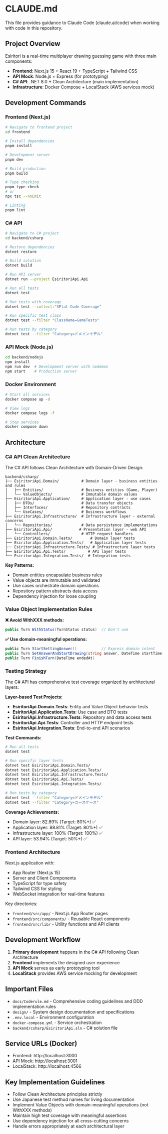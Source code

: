 # CLAUDE.md

This file provides guidance to Claude Code (claude.ai/code) when working with code in this repository.

## Project Overview

Esiritori is a real-time multiplayer drawing guessing game with three main components:

- **Frontend**: Next.js 15 + React 19 + TypeScript + Tailwind CSS
- **API Mock**: Node.js + Express (for prototyping)
- **C# API**: .NET 8.0 + Clean Architecture (main implementation)
- **Infrastructure**: Docker Compose + LocalStack (AWS services mock)

## Development Commands

### Frontend (Next.js)
```bash
# Navigate to frontend project
cd frontend

# Install dependencies
pnpm install

# Development server
pnpm dev

# Build production
pnpm build

# Type checking
pnpm type-check
# or
npx tsc --noEmit

# Linting
pnpm lint
```

### C# API
```bash
# Navigate to C# project
cd backend/csharp

# Restore dependencies
dotnet restore

# Build solution
dotnet build

# Run API server
dotnet run --project EsiritoriApi.Api

# Run all tests
dotnet test

# Run tests with coverage
dotnet test --collect:"XPlat Code Coverage"

# Run specific test class
dotnet test --filter "ClassName=GameTests"

# Run tests by category
dotnet test --filter "Category=ドメインモデル"
```

### API Mock (Node.js)
```bash
cd backend/nodejs
npm install
npm run dev  # Development server with nodemon
npm start    # Production server
```

### Docker Environment
```bash
# Start all services
docker compose up -d

# View logs
docker compose logs -f

# Stop services
docker compose down
```

## Architecture

### C# API Clean Architecture
The C# API follows Clean Architecture with Domain-Driven Design:

```
backend/csharp/
├── EsiritoriApi.Domain/          # Domain layer - business entities and rules
│   ├── Entities/                 # Business entities (Game, Player)
│   └── ValueObjects/             # Immutable domain values
├── EsiritoriApi.Application/     # Application layer - use cases
│   ├── DTOs/                     # Data transfer objects
│   ├── Interfaces/               # Repository contracts
│   └── UseCases/                 # Business workflows
├── EsiritoriApi.Infrastructure/  # Infrastructure layer - external concerns
│   └── Repositories/             # Data persistence implementations
├── EsiritoriApi.Api/            # Presentation layer - web API
│   └── Controllers/              # HTTP request handlers
├── EsiritoriApi.Domain.Tests/        # Domain layer tests
├── EsiritoriApi.Application.Tests/   # Application layer tests
├── EsiritoriApi.Infrastructure.Tests/ # Infrastructure layer tests
├── EsiritoriApi.Api.Tests/          # API layer tests
└── EsiritoriApi.Integration.Tests/  # Integration tests
```

**Key Patterns:**
- Domain entities encapsulate business rules
- Value objects are immutable and validated
- Use cases orchestrate domain operations
- Repository pattern abstracts data access
- Dependency injection for loose coupling

### Value Object Implementation Rules

**❌ Avoid WithXXX methods:**
```csharp
public Turn WithStatus(TurnStatus status)  // Don't use
```

**✅ Use domain-meaningful operations:**
```csharp
public Turn StartSettingAnswer()           // Express domain intent
public Turn SetAnswerAndStartDrawing(string answer, DateTime startTime)
public Turn FinishTurn(DateTime endedAt)
```

### Testing Strategy

The C# API has comprehensive test coverage organized by architectural layers:

**Layer-based Test Projects:**
- **EsiritoriApi.Domain.Tests**: Entity and Value Object behavior tests
- **EsiritoriApi.Application.Tests**: Use case and DTO tests
- **EsiritoriApi.Infrastructure.Tests**: Repository and data access tests
- **EsiritoriApi.Api.Tests**: Controller and HTTP endpoint tests
- **EsiritoriApi.Integration.Tests**: End-to-end API scenarios

**Test Commands:**
```bash
# Run all tests
dotnet test

# Run specific layer tests
dotnet test EsiritoriApi.Domain.Tests/
dotnet test EsiritoriApi.Application.Tests/
dotnet test EsiritoriApi.Infrastructure.Tests/
dotnet test EsiritoriApi.Api.Tests/
dotnet test EsiritoriApi.Integration.Tests/

# Run tests by category
dotnet test --filter "Category=ドメインモデル"
dotnet test --filter "Category=ユースケース"
```

**Coverage Achievements:**
- Domain layer: 82.89% (Target: 80%+) ✅
- Application layer: 88.81% (Target: 80%+) ✅
- Infrastructure layer: 100% (Target: 100%) ✅
- API layer: 53.94% (Target: 50%+) ✅

### Frontend Architecture

Next.js application with:
- App Router (Next.js 15)
- Server and Client Components
- TypeScript for type safety
- Tailwind CSS for styling
- WebSocket integration for real-time features

Key directories:
- `frontend/src/app/` - Next.js App Router pages
- `frontend/src/components/` - Reusable React components
- `frontend/src/lib/` - Utility functions and API clients

## Development Workflow

1. **Primary development** happens in the C# API following Clean Architecture
2. **Frontend** implements the designed user experience
3. **API Mock** serves as early prototyping tool
4. **LocalStack** provides AWS service mocking for development

## Important Files

- `docs/Coderule.md` - Comprehensive coding guidelines and DDD implementation rules
- `design/` - System design documentation and specifications
- `.env.local` - Environment configuration
- `docker-compose.yml` - Service orchestration
- `backend/csharp/EsiritoriApi.sln` - C# solution file

## Service URLs (Docker)

- Frontend: http://localhost:3000
- API Mock: http://localhost:3001  
- LocalStack: http://localhost:4566

## Key Implementation Guidelines

- Follow Clean Architecture principles strictly
- Use Japanese test method names for living documentation
- Implement Value Objects with domain-meaningful operations (not WithXXX methods)
- Maintain high test coverage with meaningful assertions
- Use dependency injection for all cross-cutting concerns
- Handle errors appropriately at each architectural layer